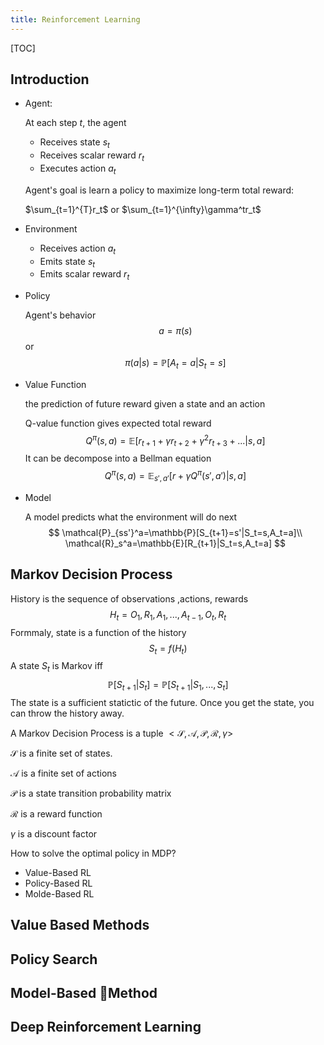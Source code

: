 ```yaml
---
title: Reinforcement Learning
---
```


[TOC]

## Introduction

-   Agent:

    At each step $t$, the agent

    -    Receives state $s_t$
    -   Receives scalar reward $r_t$
    -   Executes action $a_t$

    Agent's goal is learn a policy to maximize long-term total reward:

    $\sum_{t=1}^{T}r_t$ or $\sum_{t=1}^{\infty}\gamma^tr_t$

-   Environment

    -   Receives action $a_t$
    -   Emits state $s_t$
    -   Emits scalar reward $r_t$

-   Policy

    Agent's behavior
    $$
    a=\pi(s)
    $$
    or
    $$
    \pi(a|s)=\mathbb{P}[A_t=a|S_t=s]
    $$

-   Value Function

    the prediction of future reward given a state and an action

    Q-value function gives expected total reward
    $$
    Q^{\pi}(s, a)=\mathbb{E}[r_{t+1}+\gamma r_{t+2}+\gamma^2r_{t+3}+...|s,a]
    $$
    It can be decompose into a Bellman equation
    $$
    Q^{\pi}(s, a)=\mathbb{E}_{s',a'}[r+\gamma Q^\pi(s',a')|s,a]
    $$

-   Model

    A model predicts what the environment will do next
    $$
    \mathcal{P}_{ss'}^a=\mathbb{P}[S_{t+1}=s'|S_t=s,A_t=a]\\
    \mathcal{R}_s^a=\mathbb{E}[R_{t+1}|S_t=s,A_t=a]
    $$
    

## Markov Decision Process

History is the sequence of observations ,actions, rewards
$$
H_t=O_1,R_1,A_1,...,A_{t-1},O_t,R_t
$$
Formmaly, state is a function of the history
$$
S_t=f(H_t)
$$
A state $S_t$ is Markov iff
$$
\mathbb{P}[S_{t+1}|S_t]=\mathbb{P}[S_{t+1}|S_1,...,S_t]
$$
The state is a sufficient statictic of the future. Once you get the state, you can throw the history away.

A Markov Decision Process is a tuple $<\mathcal S,\mathcal A,\mathcal P,\mathcal R,\gamma>$

$\mathcal S$ is a finite set of states.

$\mathcal A$ is a finite set of actions

$\mathcal P$ is a state transition probability matrix

$\mathcal R$ is a reward function

$\gamma$ is a discount factor



How to solve the optimal policy in MDP?

-   Value-Based RL
-   Policy-Based RL
-   Molde-Based RL





## Value Based Methods

## Policy Search

## Model-Based Method

## Deep Reinforcement Learning